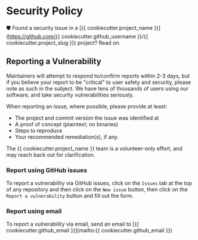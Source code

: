 # Security Policy

🛡️ Found a security issue in a [{{ cookiecutter.project_name }}](https://github.com/{{ cookiecutter.github_username }}/{{ cookiecutter.project_slug }}) project? Read on.

## Reporting a Vulnerability

 Maintainers will attempt to respond to/confirm reports within 2-3 days, but if you believe your report to be "critical" to user safety and security, please note as such in the subject. We have tens of thousands of users using our software, and take security vulnerabilities seriously.

When reporting an issue, where possible, please provide at least:

* The project and commit version the issue was identified at
* A proof of concept (plaintext; no binaries)
* Steps to reproduce
* Your recommended remediation(s), if any.

The {{ cookiecutter.project_name }} team is a volunteer-only effort, and may reach back out for clarification.

### Report using GitHub issues

To report a vulnerability via GitHub issues, click on the `Issues` tab at the top of any repository and then click on the `New issue` button, then click on the `Report a vulnerability` button and fill out the form.

### Report using email

To report a vulnerability via email, send an email to [{{ cookiecutter.github_email }}](mailto:{{ cookiecutter.github_email }})